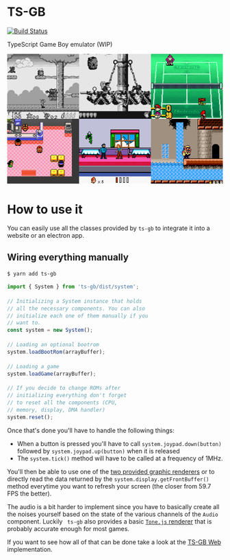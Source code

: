 TS-GB
===

[![Build Status](https://travis-ci.org/Lyrkan/ts-gb.svg?branch=master)](https://travis-ci.org/Lyrkan/ts-gb)

TypeScript Game Boy emulator (WIP)

![Asterix ran on ts-gb](images/screenshots.png)

# How to use it

You can easily use all the classes provided by `ts-gb` to integrate
it into a website or an electron app.

## Wiring everything manually

```
$ yarn add ts-gb
```


```ts
import { System } from 'ts-gb/dist/system';

// Initializing a System instance that holds
// all the necessary components. You can also
// initialize each one of them manually if you
// want to.
const system = new System();

// Loading an optional bootrom
system.loadBootRom(arrayBuffer);

// Loading a game
system.loadGame(arrayBuffer);

// If you decide to change ROMs after
// initializing everything don't forget
// to reset all the components (CPU,
// memory, display, DMA handler)
system.reset();
```

Once that's done you'll have to handle the following things:

* When a button is pressed you'll have to call `system.joypad.down(button)`
  followed by `system.joypad.up(button)` when it is released
* The `system.tick()` method will have to be called at a
  frequency of 1MHz.

You'll then be able to use one of the [two provided graphic
renderers](src/display/renderers) or to directly read the
data returned by the `system.display.getFrontBuffer()` method
everytime you want to refresh your screen (the closer from
59.7 FPS the better).

The audio is a bit harder to implement since you have to
basically create all the noises yourself based on the state of
the various channels of the `Audio` component. Luckily ` ts-gb`
also provides a basic [`Tone.js` renderer](src/audio/renderers/tonejs-renderer.ts)
that is probably accurate enough for most games.

If you want to see how all of that can be done take a look at the
[TS-GB Web](https://github.com/Lyrkan/ts-gb-web) implementation.
